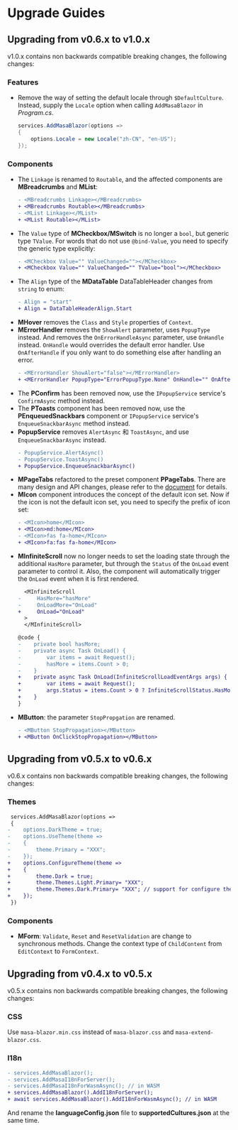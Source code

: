 # Upgrade Guides

## Upgrading from v0.6.x to v1.0.x

v1.0.x contains non backwards compatible breaking changes, the following changes:

### Features

- Remove the way of setting the default locale through `$DefaultCulture`. Instead, supply the `Locale` option when calling `AddMasaBlazor` in _Program.cs_.
  ```csharp
  services.AddMasaBlazor(options =>
  {
      options.Locale = new Locale("zh-CN", "en-US");
  });
  ```

### Components

- The `Linkage` is renamed to `Routable`, and the affected components are **MBreadcrumbs** and **MList**:
  ```diff
  - <MBreadcrumbs Linkage></MBreadcrumbs>
  + <MBreadcrumbs Routable></MBreadcrumbs>
  - <MList Linkage></MList>
  + <MList Routable></MList>
  ```
- The `Value` type of **MCheckbox/MSwitch** is no longer a `bool`, but generic type `TValue`. For words that do not use `@bind-Value`, you need to specify the generic type explicitly:
  ```diff
  - <MCheckbox Value="" ValueChanged=""></MCheckbox>
  + <MCheckbox Value="" ValueChanged="" TValue="bool"></MCheckbox>
  ```
- The `Align` type of the **MDataTable** DataTableHeader changes from `string` to enum:
  ```diff
  - Align = "start"
  + Align = DataTableHeaderAlign.Start
  ```
- **MHover** removes the `Class` and `Style` properties of `Context`.
- **MErrorHandler** removes the `ShowAlert` parameter, uses `PopupType` instead. And removes the `OnErrorHandleAsync` parameter, use `OnHandle` instead. `OnHandle` would overrides the default error handler. Use `OnAfterHandle` if you only want to do something else after handling an error.
  ```diff
  - <MErrorHandler ShowAlert="false"></MErrorHandler>
  + <MErrorHandler PopupType="ErrorPopupType.None" OnHandle="" OnAfterHandle=""></MErrorHandler>
  ```
- The **PConfirm** has been removed now, use the `IPopupService` service's `ConfirmAsync` method instead.
- The **PToasts** component has been removed now, use the **PEnqueuedSnackbars** component or `IPopupService` service's `EnqueueSnackbarAsync` method instead.
- **PopupService** removes `AlertAsync` 和 `ToastAsync`, and use `EnqueueSnackbarAsync` instead.
  ```diff
  - PopupService.AlertAsync()
  - PopupService.ToastAsync()
  + PopupService.EnqueueSnackbarAsync()
  ```
- **MPageTabs** refactored to the preset component **PPageTabs**. There are many design and API changes, please refer to the [document](/blazor/components/page-tabs) for details.
- **MIcon** component introduces the concept of the default icon set. Now if the icon is not the default icon set, you need to specify the prefix of icon set:
  ```diff
  - <MIcon>home</MIcon>
  + <MIcon>md:home</MIcon>
  - <MIcon>fas fa-home</MIcon>
  + <MIcon>fa:fas fa-home</MIcon>
  ```
- **MInfiniteScroll** now no longer needs to set the loading state through the additional `HasMore` parameter, but through the `Status` of the `OnLoad` event parameter to control it. Also, the component will automatically trigger the `OnLoad` event when it is first rendered.
  ```diff
    <MInfiniteScroll
  -     HasMore="hasMore"
  -     OnLoadMore="OnLoad"
  +     OnLoad="OnLoad"
    >
    </MInfiniteScroll>

  @code {
  -    private bool hasMore;
  -    private async Task OnLoad() {
  -        var items = await Request();
  -        hasMore = items.Count > 0;
  -    }
  +    private async Task OnLoad(InfiniteScrollLoadEventArgs args) {
  +        var items = await Request();
  +        args.Status = items.Count > 0 ? InfiniteScrollStatus.HasMore : InfiniteScrollStatus.NoMore;
  +    }
  }
  ```
- **MButton**: the parameter `StopPropgation` are renamed.
  ```diff
  - <MButton StopPropagation></MButton>
  + <MButton OnClickStopPropagation></MButton>
  ```

## Upgrading from v0.5.x to v0.6.x

v0.6.x contains non backwards compatible breaking changes, the following changes:

### Themes

```diff
 services.AddMasaBlazor(options =>
 {
-    options.DarkTheme = true;
-    options.UseTheme(theme =>
-    {
-        theme.Primary = "XXX";
-    });
+    options.ConfigureTheme(theme =>
+    {
+        theme.Dark = true;
+        theme.Themes.Light.Primary= "XXX";
+        theme.Themes.Dark.Primary= "XXX"; // support for configure the preset of Dark theme
+    });
 })
```

### Components

- **MForm**: `Validate`, `Reset` and `ResetValidation` are change to synchronous methods. Change the context type of `ChildContent` from `EditContext` to `FormContext`.

## Upgrading from v0.4.x to v0.5.x

v0.5.x contains non backwards compatible breaking changes, the following changes:

### CSS

Use `masa-blazor.min.css` instead of `masa-blazor.css` and `masa-extend-blazor.css`.

### I18n

```diff
- services.AddMasaBlazor();
- services.AddMasaI18nForServer();
- services.AddMasaI18nForWasmAsync(); // in WASM
+ services.AddMasaBlazor().AddI18nForServer();
+ await services.AddMasaBlazor().AddI18nForWasmAsync(); // in WASM
```

And rename the **languageConfig.json** file to **supportedCultures.json** at the same time.
